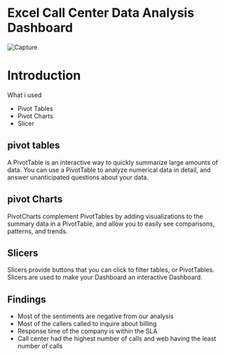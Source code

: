 # Excel Call Center Data Analysis Dashboard

![Capture](https://github.com/user-attachments/assets/d9a3f287-1c00-4183-8282-a00dbafe120b)  

# Introduction
What i used
- Pivot Tables
- Pivot Charts
- Slicer 
 
## pivot tables
A PivotTable is an interactive way to quickly summarize large amounts of data. You can use a PivotTable to analyze numerical data in detail, and answer unanticipated questions about your data.  

## pivot Charts  
PivotCharts complement PivotTables by adding visualizations to the summary data in a PivotTable, and allow you to easily see comparisons, patterns, and trends.

## Slicers  
Slicers provide buttons that you can click to filter tables, or PivotTables. Slicers are used to make your Dashboard an interactive Dashboard.

## Findings
- Most of the sentiments are negative from our analysis
- Most of the callers called to inquire about billing
- Response time of the company is within the SLA
- Call center had the highest number of calls and web having the least number of calls
 


